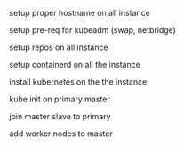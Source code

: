 setup proper hostname on all instance

setup pre-req for kubeadm (swap, netbridge)

setup repos on all instance

setup containerd on all the instance

install kubernetes on the the instance

kube init on primary master

join master slave to primary 

add worker nodes to master



